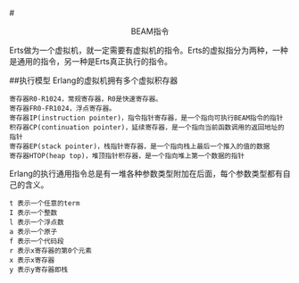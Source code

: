 #<center>BEAM指令</center>

Erts做为一个虚拟机，就一定需要有虚拟机的指令。Erts的虚拟指分为两种，一种是通用的指令，另一种是Erts真正执行的指令。

##执行模型
Erlang的虚拟机拥有多个虚拟积存器

	寄存器R0-R1024，常规寄存器，R0是快速寄存器。
	寄存器FR0-FR1024，浮点寄存器。
	寄存器IP(instruction pointer)，指令指针寄存器，是一个指向可执行BEAM指令的指针
	积存器CP(continuation pointer)，延续寄存器，是一个指向当前函数调用的返回地址的指针
	寄存器EP(stack pointer)，栈指针寄存器，是一个指向栈上最后一个推入的值的数据
	寄存器HTOP(heap top)，堆顶指针积存器，是一个指向堆上第一个数据的指针

Erlang的执行通用指令总是有一堆各种参数类型附加在后面，每个参数类型都有自己的含义。

	t 表示一个任意的term
	I 表示一个整数
	l 表示一个浮点数
	a 表示一个原子
	f 表示一个代码段
	r 表示x寄存器的第0个元素
	x 表示x寄存器
	y 表示y寄存器即栈
	
	